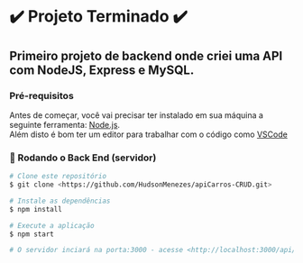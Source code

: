 # ✔️ Projeto Terminado ✔️
## Primeiro projeto de backend onde criei uma API com NodeJS, Express e MySQL.

### Pré-requisitos

Antes de começar, você vai precisar ter instalado em sua máquina a seguinte ferramenta:
[Node.js](https://nodejs.org/en/). <br>
Além disto é bom ter um editor para trabalhar com o código como [VSCode](https://code.visualstudio.com/)
 
### 🎲 Rodando o Back End (servidor)

```bash
# Clone este repositório
$ git clone <https://github.com/HudsonMenezes/apiCarros-CRUD.git>

# Instale as dependências
$ npm install

# Execute a aplicação
$ npm start

# O servidor inciará na porta:3000 - acesse <http://localhost:3000/api/carros>

